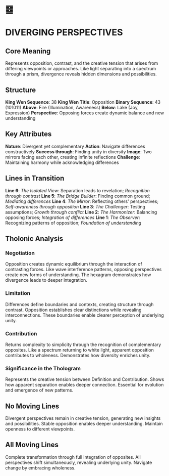 # ䷥ 
# DIVERGING PERSPECTIVES

## Core Meaning
Represents opposition, contrast, and the creative tension that arises from differing viewpoints or approaches. Like light separating into a spectrum through a prism, divergence reveals hidden dimensions and possibilities.

## Structure
**King Wen Sequence**: 38
**King Wen Title**: Opposition
**Binary Sequence**: 43 (101011)
**Above**: Fire (Illumination, Awareness)
**Below**: Lake (Joy, Expression)
**Perspective**: Opposing forces create dynamic balance and new understanding

## Key Attributes
**Nature**: Divergent yet complementary
**Action**: Navigate differences constructively
**Success through**: Finding unity in diversity
**Image**: Two mirrors facing each other, creating infinite reflections
**Challenge**: Maintaining harmony while acknowledging differences

## Lines in Transition
**Line 6**: *The Isolated View*: Separation leads to revelation; *Recognition through contrast*
**Line 5**: *The Bridge Builder*: Finding common ground; *Mediating differences*
**Line 4**: *The Mirror*: Reflecting others' perspectives; *Self-awareness through opposition*
**Line 3**: *The Challenger*: Testing assumptions; *Growth through conflict*
**Line 2**: *The Harmonizer*: Balancing opposing forces; *Integration of differences*
**Line 1**: *The Observer*: Recognizing patterns of opposition; *Foundation of understanding*

## Tholonic Analysis
### Negotiation
Opposition creates dynamic equilibrium through the interaction of contrasting forces. Like wave interference patterns, opposing perspectives create new forms of understanding. The hexagram demonstrates how divergence leads to deeper integration.

### Limitation
Differences define boundaries and contexts, creating structure through contrast. Opposition establishes clear distinctions while revealing interconnections. These boundaries enable clearer perception of underlying unity.

### Contribution
Returns complexity to simplicity through the recognition of complementary opposites. Like a spectrum returning to white light, apparent opposition contributes to wholeness. Demonstrates how diversity enriches unity.

### Significance in the Thologram
Represents the creative tension between Definition and Contribution. Shows how apparent separation enables deeper connection. Essential for evolution and emergence of new patterns.

## No Moving Lines
Divergent perspectives remain in creative tension, generating new insights and possibilities. Stable opposition enables deeper understanding. Maintain openness to different viewpoints.

## All Moving Lines
Complete transformation through full integration of opposites. All perspectives shift simultaneously, revealing underlying unity. Navigate change by embracing wholeness.